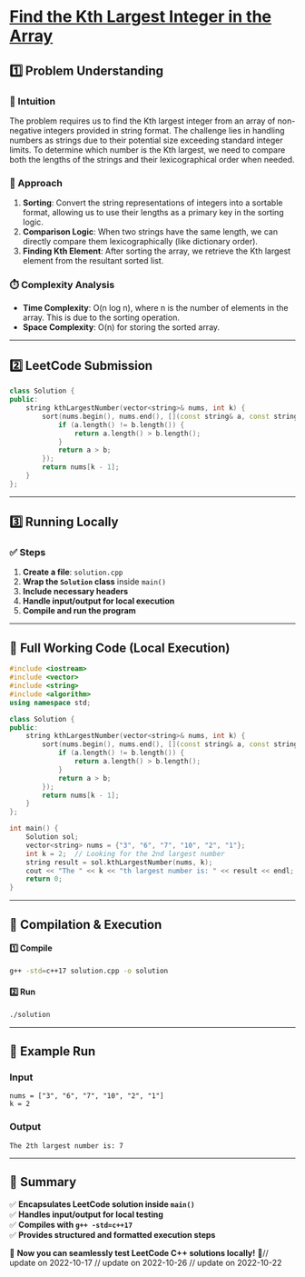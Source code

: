 # **[Find the Kth Largest Integer in the Array](https://leetcode.com/problems/find-the-kth-largest-integer-in-the-array/description/)**  

## **1️⃣ Problem Understanding**  
### **📌 Intuition**  
The problem requires us to find the Kth largest integer from an array of non-negative integers provided in string format. The challenge lies in handling numbers as strings due to their potential size exceeding standard integer limits. To determine which number is the Kth largest, we need to compare both the lengths of the strings and their lexicographical order when needed.

### **🚀 Approach**  
1. **Sorting**: Convert the string representations of integers into a sortable format, allowing us to use their lengths as a primary key in the sorting logic. 
2. **Comparison Logic**: When two strings have the same length, we can directly compare them lexicographically (like dictionary order).
3. **Finding Kth Element**: After sorting the array, we retrieve the Kth largest element from the resultant sorted list. 

### **⏱️ Complexity Analysis**  
- **Time Complexity**: O(n log n), where n is the number of elements in the array. This is due to the sorting operation.
- **Space Complexity**: O(n) for storing the sorted array.

---  

## **2️⃣ LeetCode Submission**  
```cpp
class Solution {
public:
    string kthLargestNumber(vector<string>& nums, int k) {
        sort(nums.begin(), nums.end(), [](const string& a, const string& b) {
            if (a.length() != b.length()) {
                return a.length() > b.length();
            }
            return a > b;
        });
        return nums[k - 1];
    }
};  
```  

---  

## **3️⃣ Running Locally**  
### **✅ Steps**  
1. **Create a file**: `solution.cpp`  
2. **Wrap the `Solution` class** inside `main()`  
3. **Include necessary headers**  
4. **Handle input/output for local execution**  
5. **Compile and run the program**  

---  

## **📝 Full Working Code (Local Execution)**  
```cpp
#include <iostream>
#include <vector>
#include <string>
#include <algorithm>
using namespace std;

class Solution {
public:
    string kthLargestNumber(vector<string>& nums, int k) {
        sort(nums.begin(), nums.end(), [](const string& a, const string& b) {
            if (a.length() != b.length()) {
                return a.length() > b.length();
            }
            return a > b;
        });
        return nums[k - 1];
    }
};

int main() {
    Solution sol;
    vector<string> nums = {"3", "6", "7", "10", "2", "1"};
    int k = 2;  // Looking for the 2nd largest number
    string result = sol.kthLargestNumber(nums, k);
    cout << "The " << k << "th largest number is: " << result << endl;
    return 0;
}  
```  

---  

## **🔧 Compilation & Execution**  
#### **1️⃣ Compile**  
```bash
g++ -std=c++17 solution.cpp -o solution
```  

#### **2️⃣ Run**  
```bash
./solution
```  

---  

## **🎯 Example Run**  
### **Input**  
```
nums = ["3", "6", "7", "10", "2", "1"]
k = 2
```  
### **Output**  
```
The 2th largest number is: 7
```  

---  

## **📌 Summary**  
✅ **Encapsulates LeetCode solution inside `main()`**  
✅ **Handles input/output for local testing**  
✅ **Compiles with `g++ -std=c++17`**  
✅ **Provides structured and formatted execution steps**  

🚀 **Now you can seamlessly test LeetCode C++ solutions locally!** 🚀// update on 2022-10-17
// update on 2022-10-26
// update on 2022-10-22
